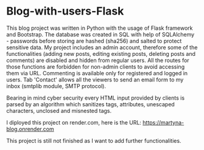 # Blog-with-users-Flask

This blog project was written in Python with the usage of Flask framework and Bootstrap. The database was created in SQL with help of SQLAlchemy - passwords before storing are 
hashed (sha256) and salted to protect sensitive data.
My project includes an admin account, therefore some of the functionalities (adding new posts, editing existing posts, deleting posts and comments) are disabled and hidden from regular users. All the routes for those functions are forbidden for non-admin clients to avoid accessing them via URL.
Commenting is available only for registered and logged in users.
Tab 'Contact' allows all the viewers to send an email form to my inbox (smtplib module, SMTP protocol).

Bearing in mind cyber security every HTML input provided by clients is parsed by an algorithm which
sanitizes tags, attributes, unescaped characters, unclosed and misnested tags.

I diployed this project on render.com, here is the URL: 
https://martyna-blog.onrender.com

This project is still not finished as I want to add further functionalities.

